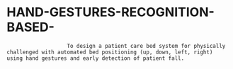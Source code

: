 # HAND-GESTURES-RECOGNITION-BASED-
                       To design a patient care bed system for physically challenged with automated bed positioning (up, down, left, right) using hand gestures and early detection of patient fall.
                       
                       
                       
